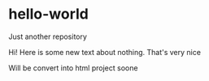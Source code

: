 # hello-world
Just another repository

Hi! Here is some new text about nothing. 
That's very nice
 
 Will be convert into html project soone
